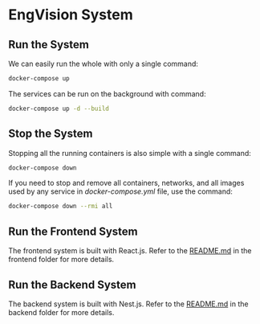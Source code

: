 # EngVision System

## Run the System

We can easily run the whole with only a single command:

```bash
docker-compose up
```

The services can be run on the background with command:

```bash
docker-compose up -d --build
```

## Stop the System

Stopping all the running containers is also simple with a single command:

```bash
docker-compose down
```

If you need to stop and remove all containers, networks, and all images used by any service in <em>docker-compose.yml</em> file, use the command:

```bash
docker-compose down --rmi all
```

## Run the Frontend System

The frontend system is built with React.js. Refer to the [README.md](./frontend/README.md) in the frontend folder for more details.

## Run the Backend System

The backend system is built with Nest.js. Refer to the [README.md](./backend/README.md) in the backend folder for more details.
